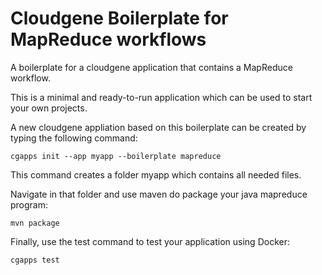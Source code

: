 # Cloudgene Boilerplate for MapReduce workflows

A boilerplate for a cloudgene application that contains a MapReduce workflow.

This is a minimal and ready-to-run application which can be used to start your own projects.

A new cloudgene appliation based on this boilerplate can be created by typing the following command:

```
cgapps init --app myapp --boilerplate mapreduce
```

This command creates a folder myapp which contains all needed files.

Navigate in that folder and use maven do package your java mapreduce program:

```
mvn package
```

Finally, use the test command to test your application using Docker:

```
cgapps test
```
